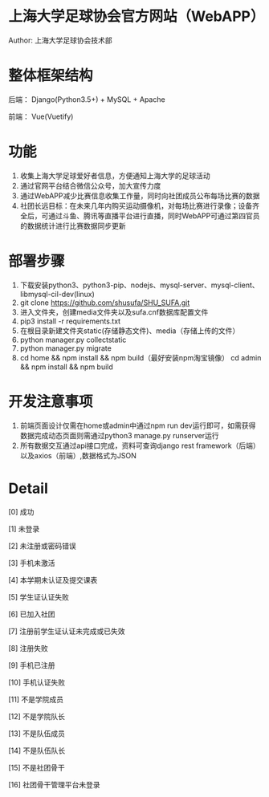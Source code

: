 # 上海大学足球协会官方网站（WebAPP）
Author: 上海大学足球协会技术部
# 整体框架结构
后端： Django(Python3.5+) + MySQL + Apache

前端： Vue(Vuetify)
# 功能
1. 收集上海大学足球爱好者信息，方便通知上海大学的足球活动
2. 通过官网平台结合微信公众号，加大宣传力度
3. 通过WebAPP减少比赛信息收集工作量，同时向社团成员公布每场比赛的数据
4. 社团长远目标：在未来几年内购买运动摄像机，对每场比赛进行录像；设备齐全后，可通过斗鱼、腾讯等直播平台进行直播，同时WebAPP可通过第四官员的数据统计进行比赛数据同步更新
# 部署步骤
1. 下载安装python3、python3-pip、nodejs、mysql-server、mysql-client、libmysql-cil-dev(linux)
2. git clone https://github.com/shusufa/SHU_SUFA.git
3. 进入文件夹，创建media文件夹以及sufa.cnf数据库配置文件
4. pip3 install -r requirements.txt
5. 在根目录新建文件夹static(存储静态文件)、media（存储上传的文件）
6. python manager.py collectstatic
7. python manager.py migrate
8. cd home && npm install && npm build（最好安装npm淘宝镜像）
   cd admin && npm install && npm build
# 开发注意事项
1. 前端页面设计仅需在home或admin中通过npm run dev运行即可，如需获得数据完成动态页面则需通过python3 manage.py runserver运行
2. 所有数据交互通过api接口完成，资料可查询django rest framework（后端）以及axios（前端）,数据格式为JSON
# Detail
[0] 成功

[1] 未登录

[2] 未注册或密码错误

[3] 手机未激活

[4] 本学期未认证及提交课表

[5] 学生证认证失败

[6] 已加入社团

[7] 注册前学生证认证未完成或已失效

[8] 注册失败

[9] 手机已注册

[10] 手机认证失败

[11] 不是学院成员

[12] 不是学院队长

[13] 不是队伍成员

[14] 不是队伍队长

[15] 不是社团骨干

[16] 社团骨干管理平台未登录
